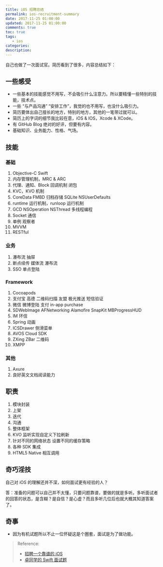```yaml
---
title: iOS 招聘总结
permalink: ios-recruitment-summary
date: 2017-11-25 01:00:00
updated: 2017-11-25 01:00:00
comments: true
toc: true
tags:
   - ios
categories:
description:
---
```


自己也做了一次面试官。简历看到了很多，内容总结如下：

## 一些感受
- 一些基本的技能感觉不用写，不会吸引什么注意力。所以要精懂一些特别的技能，技术点。
- 一些 “与产品沟通” “安排工作”，我觉的也不用写，也没什么吸引力。
- 简历要体出自己擅长的地方，特别的地方，其他的一笔带过就可以。
- 简历上的字词的细节我比较在意，iOS & IOS，Xcode & XCode。
- 有 GitHub Blog 绝对的好评，但要有内容。
- 基础知识、业务能力、性格、气场。

<!-- more -->

## 技能
### 基础
1. Objective-C Swift
2. 内存管理机制，MRC & ARC
3. 代理、通知、Block 回调机制 闭包
4. KVC，KVO 机制
5. CoreData FMBD 归档存储 SQLite NSUserDefaults
6. runtime 运行机制，runloop 运行机制
7. GCD NSOperation NSThread 多线程编程
8. Socket 通信
9. 单例 观察者
10. MVVM
11. RESTful

### 业务
1. 瀑布流 抽屉
2. 断点续传 媒体流 瀑布流
3. SSO 单点登陆

### Framework
1. Cocoapods
2. 支付宝 高德 二维码扫描 友盟 极光推送 短信验证
3. 微信 微博登陆 支付 in-app purchase
4. SDWebImage AFNetworking Alamofire SnapKit MBProgressHUD
5. IM 环信
6. Spring 动画
7. ICSDrawer 侧滑菜单
8. AVOS Cloud SDK
9. ZXing ZBar 二维码
10. XMPP

### 其他
1. Axure
2. 良好英文文档阅读能力

## 职责

1. 模块封装
2. 上架
3. 迭代
4. 沟通
5. 整体框架
6. KVO 监听实现自定义下拉刷新
7. 针对不同的网络状态 设置不同的缓存策略
8. 各种 SDK 集成
9. HTML5 Native 相互调用

## 奇巧淫技
自己对 iOS 的理解还并不深，如何面试更有经验的人？

答：准备的问题可以自己并不太懂，只要问题靠谱，要做的就是多听。多听面试者的回答的状态，是含糊？是自信？是心虚？而且多听几位后也就大概其知道答案了。

## 奇事
- 因为有机试题所以不止一位怀疑这是个圈套，面试是为了做功能。

> Reference:
> - [招聘一个靠谱的 iOS](http://blog.sunnyxx.com/2015/07/04/ios-interview/)
> - [卓同学的 Swift 面试题](http://www.jianshu.com/p/7c7f4b4e4efe)
